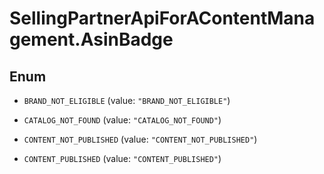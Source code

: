 # SellingPartnerApiForAContentManagement.AsinBadge

## Enum


* `BRAND_NOT_ELIGIBLE` (value: `"BRAND_NOT_ELIGIBLE"`)

* `CATALOG_NOT_FOUND` (value: `"CATALOG_NOT_FOUND"`)

* `CONTENT_NOT_PUBLISHED` (value: `"CONTENT_NOT_PUBLISHED"`)

* `CONTENT_PUBLISHED` (value: `"CONTENT_PUBLISHED"`)


